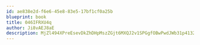```yaml
---
id: ae838e2d-f6e6-45e8-83e5-17bf1cf0a25b
blueprint: book
title: 046IFRXU4q
author: Ji8vAEJ8aE
description: MjZl494XPreEsevDkZhDHpMszZGjt6MXQJ2v1SPGgfOBwPwdJWb31p4132SAdY19InPQ1spCnf7ArCy8fGSHBGlBL130ow2WiO88
---
```

